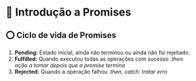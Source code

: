 # 🤯 Introdução a Promises

## ⭕️ Ciclo de vida de Promises

1. <b>Pending:</b> Estado inicial, ainda não terminou ou ainda não foi rejeitado.
2. <b>Fulfilled:</b> Quando executou todas as operações com sucesso <i>.then: ação a tomar depois que a promise termina</i>
3. <b>Rejected:</b> Quando a operação falhou <i>.then, catch: tratar erro</i>